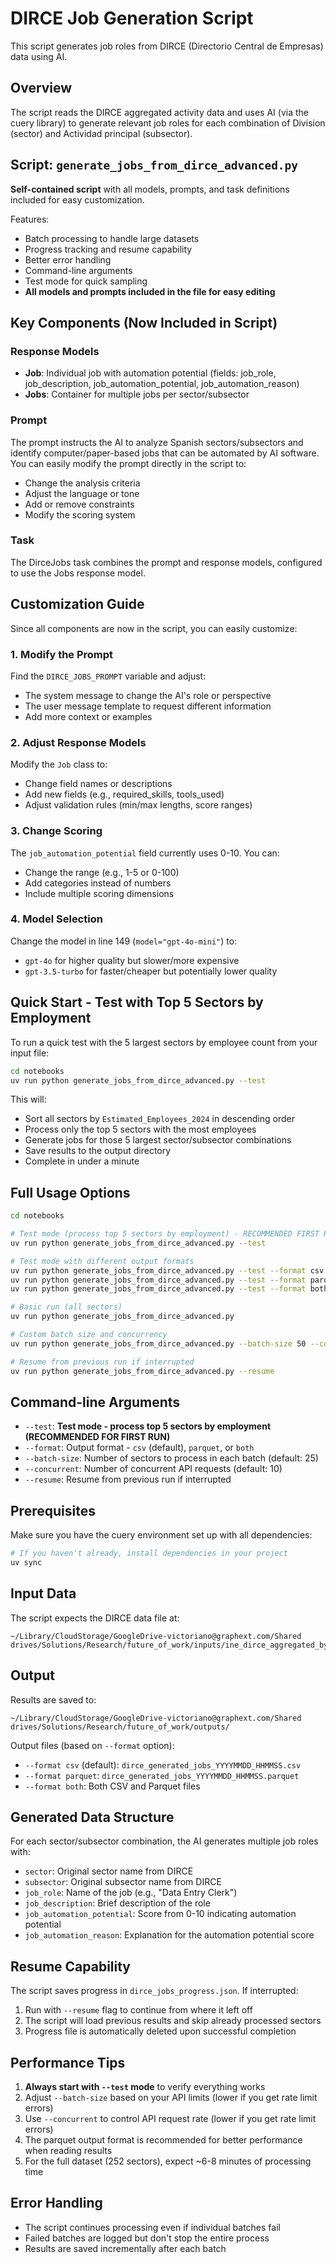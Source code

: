 # DIRCE Job Generation Script

This script generates job roles from DIRCE (Directorio Central de Empresas) data using AI.

## Overview

The script reads the DIRCE aggregated activity data and uses AI (via the cuery library) to generate relevant job roles for each combination of Division (sector) and Actividad principal (subsector).

## Script: `generate_jobs_from_dirce_advanced.py`

**Self-contained script** with all models, prompts, and task definitions included for easy customization.

Features:
- Batch processing to handle large datasets
- Progress tracking and resume capability
- Better error handling
- Command-line arguments
- Test mode for quick sampling
- **All models and prompts included in the file for easy editing**

## Key Components (Now Included in Script)

### Response Models
- **Job**: Individual job with automation potential (fields: job_role, job_description, job_automation_potential, job_automation_reason)
- **Jobs**: Container for multiple jobs per sector/subsector

### Prompt
The prompt instructs the AI to analyze Spanish sectors/subsectors and identify computer/paper-based jobs that can be automated by AI software. You can easily modify the prompt directly in the script to:
- Change the analysis criteria
- Adjust the language or tone
- Add or remove constraints
- Modify the scoring system

### Task
The DirceJobs task combines the prompt and response models, configured to use the Jobs response model.

## Customization Guide

Since all components are now in the script, you can easily customize:

### 1. Modify the Prompt
Find the `DIRCE_JOBS_PROMPT` variable and adjust:
- The system message to change the AI's role or perspective
- The user message template to request different information
- Add more context or examples

### 2. Adjust Response Models
Modify the `Job` class to:
- Change field names or descriptions
- Add new fields (e.g., required_skills, tools_used)
- Adjust validation rules (min/max lengths, score ranges)

### 3. Change Scoring
The `job_automation_potential` field currently uses 0-10. You can:
- Change the range (e.g., 1-5 or 0-100)
- Add categories instead of numbers
- Include multiple scoring dimensions

### 4. Model Selection
Change the model in line 149 (`model="gpt-4o-mini"`) to:
- `gpt-4o` for higher quality but slower/more expensive
- `gpt-3.5-turbo` for faster/cheaper but potentially lower quality

## Quick Start - Test with Top 5 Sectors by Employment

To run a quick test with the 5 largest sectors by employee count from your input file:

```bash
cd notebooks
uv run python generate_jobs_from_dirce_advanced.py --test
```

This will:
- Sort all sectors by `Estimated_Employees_2024` in descending order
- Process only the top 5 sectors with the most employees
- Generate jobs for those 5 largest sector/subsector combinations
- Save results to the output directory
- Complete in under a minute

## Full Usage Options

```bash
cd notebooks

# Test mode (process top 5 sectors by employment) - RECOMMENDED FIRST RUN
uv run python generate_jobs_from_dirce_advanced.py --test

# Test mode with different output formats
uv run python generate_jobs_from_dirce_advanced.py --test --format csv      # default
uv run python generate_jobs_from_dirce_advanced.py --test --format parquet  # more efficient
uv run python generate_jobs_from_dirce_advanced.py --test --format both     # both formats

# Basic run (all sectors)
uv run python generate_jobs_from_dirce_advanced.py

# Custom batch size and concurrency
uv run python generate_jobs_from_dirce_advanced.py --batch-size 50 --concurrent 20

# Resume from previous run if interrupted
uv run python generate_jobs_from_dirce_advanced.py --resume
```

## Command-line Arguments

- `--test`: **Test mode - process top 5 sectors by employment (RECOMMENDED FOR FIRST RUN)**
- `--format`: Output format - `csv` (default), `parquet`, or `both`
- `--batch-size`: Number of sectors to process in each batch (default: 25)
- `--concurrent`: Number of concurrent API requests (default: 10)
- `--resume`: Resume from previous run if interrupted

## Prerequisites

Make sure you have the cuery environment set up with all dependencies:

```bash
# If you haven't already, install dependencies in your project
uv sync
```

## Input Data

The script expects the DIRCE data file at:
```
~/Library/CloudStorage/GoogleDrive-victoriano@graphext.com/Shared drives/Solutions/Research/future_of_work/inputs/ine_dirce_aggregated_by_activity.parquet
```

## Output

Results are saved to:
```
~/Library/CloudStorage/GoogleDrive-victoriano@graphext.com/Shared drives/Solutions/Research/future_of_work/outputs/
```

Output files (based on `--format` option):
- `--format csv` (default): `dirce_generated_jobs_YYYYMMDD_HHMMSS.csv`
- `--format parquet`: `dirce_generated_jobs_YYYYMMDD_HHMMSS.parquet`
- `--format both`: Both CSV and Parquet files

## Generated Data Structure

For each sector/subsector combination, the AI generates multiple job roles with:
- `sector`: Original sector name from DIRCE
- `subsector`: Original subsector name from DIRCE  
- `job_role`: Name of the job (e.g., "Data Entry Clerk")
- `job_description`: Brief description of the role
- `job_automation_potential`: Score from 0-10 indicating automation potential
- `job_automation_reason`: Explanation for the automation potential score

## Resume Capability

The script saves progress in `dirce_jobs_progress.json`. If interrupted:
1. Run with `--resume` flag to continue from where it left off
2. The script will load previous results and skip already processed sectors
3. Progress file is automatically deleted upon successful completion

## Performance Tips

1. **Always start with `--test` mode** to verify everything works
2. Adjust `--batch-size` based on your API limits (lower if you get rate limit errors)
3. Use `--concurrent` to control API request rate (lower if you get rate limit errors)
4. The parquet output format is recommended for better performance when reading results
5. For the full dataset (252 sectors), expect ~6-8 minutes of processing time

## Error Handling

- The script continues processing even if individual batches fail
- Failed batches are logged but don't stop the entire process
- Results are saved incrementally after each batch 